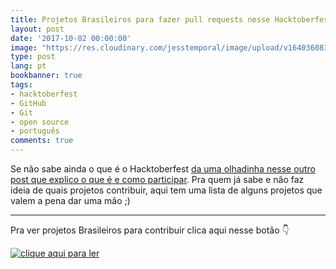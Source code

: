```yaml
---
title: Projetos Brasileiros para fazer pull requests nesse Hacktoberfest
layout: post
date: '2017-10-02 00:00:00'
image: "https://res.cloudinary.com/jesstemporal/image/upload/v1640360835/covers/click-2_f4fsdc.png"
type: post
lang: pt
bookbanner: true
tags:
- hacktoberfest
- GitHub
- Git
- open source
- português
comments: true
---
```


Se não sabe ainda o que é o Hacktoberfest [da uma olhadinha nesse outro post que explico o que é e como participar](https://jtemporal.com/hacktoberfest-2017/). Pra quem já sabe e não faz ideia de quais projetos contribuir, aqui tem uma lista de alguns projetos que valem a pena dar uma mão ;)

---

Pra ver projetos Brasileiros  para contribuir clica aqui nesse botão 👇

[![clique aqui para ler](https://res.cloudinary.com/jesstemporal/image/upload/v1640370979/clique-aqui-para-ler_zie2kp.png)](https://medium.com/nossa-coletividad/projetos-brasileiros-para-fazer-pull-requests-nesse-hacktoberfest-4dc9b9b576c0)

